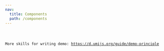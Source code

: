 ```yaml
---
nav:
  title: Components
  path: /components
---
```


<code src='./Demo.jsx' />

More skills for writing demo: https://d.umijs.org/guide/demo-principle
